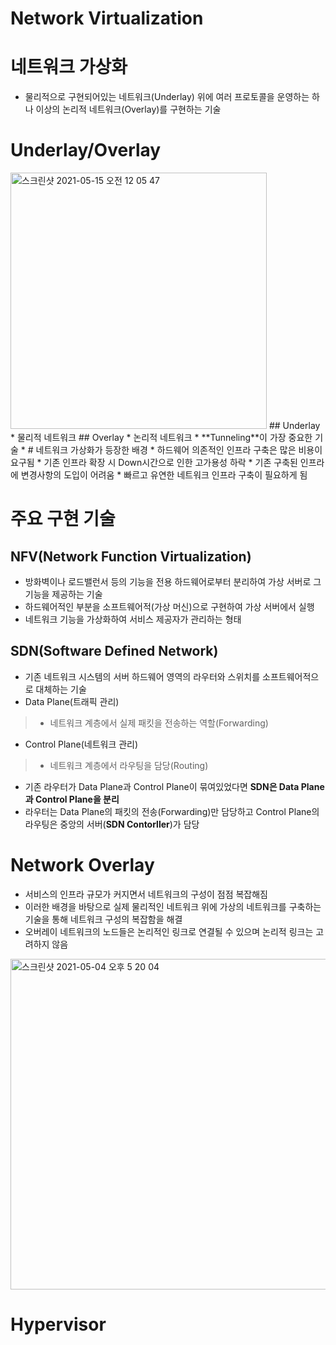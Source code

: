 Network Virtualization
===========================

# 네트워크 가상화
* 물리적으로 구현되어있는 네트워크(Underlay) 위에 여러 프로토콜을 운영하는 하나 이상의 논리적 네트워크(Overlay)를 구현하는 기술

# Underlay/Overlay   
<img width="410" alt="스크린샷 2021-05-15 오전 12 05 47" src="https://user-images.githubusercontent.com/57285121/118290358-529ca080-b511-11eb-98a7-b7d7d099b23d.png">   
## Underlay
* 물리적 네트워크
## Overlay 
* 논리적 네트워크
* **Tunneling**이 가장 중요한 기술
* 
# 네트워크 가상화가 등장한 배경   
* 하드웨어 의존적인 인프라 구축은 많은 비용이 요구됨
* 기존 인프라 확장 시 Down시간으로 인한 고가용성 하락
* 기존 구축된 인프라에 변경사항의 도입이 어려움
* 빠르고 유연한 네트워크 인프라 구축이 필요하게 됨

# 주요 구현 기술 
## NFV(Network Function Virtualization)
* 방화벽이나 로드밸런서 등의 기능을 전용 하드웨어로부터 분리하여 가상 서버로 그 기능을 제공하는 기술
* 하드웨어적인 부분을 소프트웨어적(가상 머신)으로 구현하여 가상 서버에서 실행
* 네트워크 기능을 가상화하여 서비스 제공자가 관리하는 형태



## SDN(Software Defined Network)
* 기존 네트워크 시스템의 서버 하드웨어 영역의 라우터와 스위치를 소프트웨어적으로 대체하는 기술
* Data Plane(트래픽 관리)   
> * 네트워크 계층에서 실제 패킷을 전송하는 역할(Forwarding)   
* Control Plane(네트워크 관리)   
> * 네트워크 계층에서 라우팅을 담당(Routing)   
* 기존 라우터가 Data Plane과 Control Plane이 묶여있었다면 **SDN은 Data Plane과 Control Plane을 분리**
*  라우터는 Data Plane의 패킷의 전송(Forwarding)만 담당하고 Control Plane의 라우팅은 중앙의 서버(**SDN Contorller**)가 담당


# Network Overlay
* 서비스의 인프라 규모가 커지면서 네트워크의 구성이 점점 복잡해짐
* 이러한 배경을 바탕으로 실제 물리적인 네트워크 위에 가상의 네트워크를 구축하는 기술을 통해 네트워크 구성의 복잡함을 해결   
* 오버레이 네트워크의 노드들은 논리적인 링크로 연결될 수 있으며 논리적 링크는 고려하지 않음
<img width="529" alt="스크린샷 2021-05-04 오후 5 20 04" src="https://user-images.githubusercontent.com/57285121/116977117-037a9280-acfd-11eb-87f0-f2db6c3522cc.png">   

# Hypervisor
